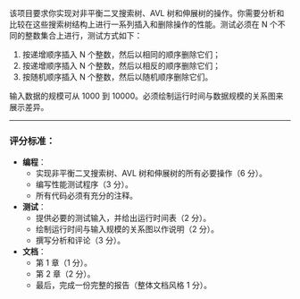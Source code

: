 该项目要求你实现对非平衡二叉搜索树、AVL 树和伸展树的操作。你需要分析和比较在这些搜索树结构上进行一系列插入和删除操作的性能。测试必须在 N 个不同的整数集合上进行，测试方式如下：

1. 按递增顺序插入 N 个整数，然后以相同的顺序删除它们；
2. 按递增顺序插入 N 个整数，然后以相反的顺序删除它们；
3. 按随机顺序插入 N 个整数，然后以随机顺序删除它们。

输入数据的规模可从 1000 到 10000。必须绘制运行时间与数据规模的关系图来展示差异。

------



### 评分标准：



- **编程**：
    - 实现非平衡二叉搜索树、AVL 树和伸展树的所有必要操作（6 分）。
    - 编写性能测试程序（3 分）。
    - 所有代码必须有充分的注释。
- **测试**：
    - 提供必要的测试输入，并给出运行时间表（2 分）。
    - 绘制运行时间与输入规模的关系图以作说明（2 分）。
    - 撰写分析和评论（3 分）。
- **文档**：
    - 第 1 章（1 分）。
    - 第 2 章（2 分）。
    - 最后，完成一份完整的报告（整体文档风格 1 分）。